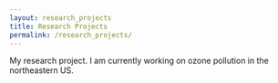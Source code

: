 ```yaml
---
layout: research_projects
title: Research Projects
permalink: /research_projects/
---
```


My research project. I am currently working on ozone pollution in the northeastern US.
